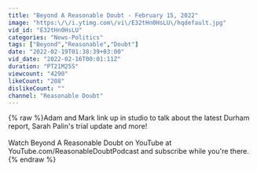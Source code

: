 ```yaml
---
title: "Beyond A Reasonable Doubt - February 15, 2022"
image: "https:\/\/i.ytimg.com\/vi\/E32tHn0HsLU\/hqdefault.jpg"
vid_id: "E32tHn0HsLU"
categories: "News-Politics"
tags: ["Beyond","Reasonable","Doubt"]
date: "2022-02-19T01:38:39+03:00"
vid_date: "2022-02-16T00:01:11Z"
duration: "PT21M25S"
viewcount: "4290"
likeCount: "208"
dislikeCount: ""
channel: "Reasonable Doubt"
---
```

{% raw %}Adam and Mark link up in studio to talk about the latest Durham report, Sarah Palin's trial update and more!<br /><br />Watch Beyond A Reasonable Doubt on YouTube at YouTube.com/ReasonableDoubtPodcast and subscribe while you're there.{% endraw %}
